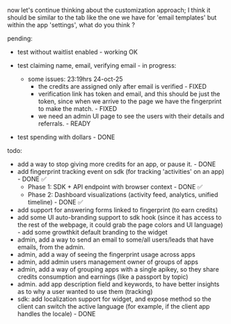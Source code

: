 now let's continue thinking about the customization approach; I think it should be similar to the tab like the one we have for 'email templates' but within the app 'settings', what do you think ?

pending:
- test without waitlist enabled - working OK
- test claiming name, email, verifying email - in progress:
    - some issues: 23:19hrs 24-oct-25
        - the credits are assigned only after email is verified - FIXED
        - verification link has token and email, and this should be just the token, since when we arrive to the page we have the fingerprint to make the match. - FIXED
        - we need an admin UI page to see the users with their details and referrals. - READY
        
- test spending with dollars - DONE

todo:
- add a way to stop giving more credits for an app, or pause it. - DONE
- add fingerprint tracking event on sdk  (for tracking 'activities' on an app) - DONE ✅
    - Phase 1: SDK + API endpoint with browser context - DONE ✅
    - Phase 2: Dashboard visualizations (activity feed, analytics, unified timeline) - DONE ✅
- add support for answering forms linked to fingerprint (to earn credits)
- add some UI auto-branding support to sdk hook (since it has access to the rest of the webpage, it could grab the page colors and UI language) - add some growthkit default branding to the widget
- admin, add a way to send an email to some/all users/leads that have emails, from the admin.
- admin, add a way of seeing the fingerprint usage across apps
- admin, add admin users management owner of groups of apps
- admin, add a way of grouping apps with a single apikey, so they share credits consumption and earnings (like a passport by topic)
- admin. add app description field and keywords, to have better insights as to why a user wanted to use them (tracking)
- sdk: add localization support for widget, and expose method so the client can switch the active language (for example, if the client app handles the locale) - DONE